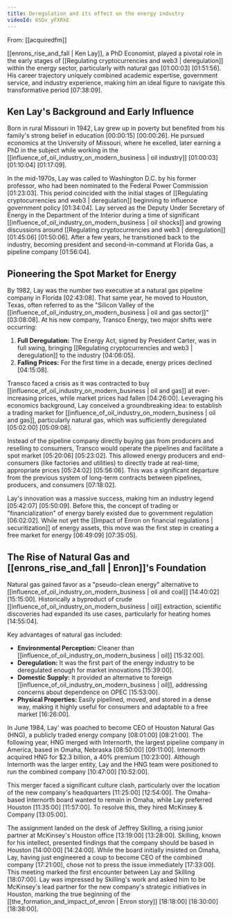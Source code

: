 ```yaml
---
title: Deregulation and its effect on the energy industry
videoId: 6SOx_yFXRkE
---
```


From: [[acquiredfm]] <br/> 

[[enrons_rise_and_fall | Ken Lay]], a PhD Economist, played a pivotal role in the early stages of [[Regulating cryptocurrencies and web3 | deregulation]] within the energy sector, particularly with natural gas <a class="yt-timestamp" data-t="01:00:03">[01:00:03]</a> <a class="yt-timestamp" data-t="01:51:56">[01:51:56]</a>. His career trajectory uniquely combined academic expertise, government service, and industry experience, making him an ideal figure to navigate this transformative period <a class="yt-timestamp" data-t="07:38:09">[07:38:09]</a>.

## Ken Lay's Background and Early Influence

Born in rural Missouri in 1942, Lay grew up in poverty but benefited from his family's strong belief in education <a class="yt-timestamp" data-t="00:00:15">[00:00:15]</a> <a class="yt-timestamp" data-t="00:00:26">[00:00:26]</a>. He pursued economics at the University of Missouri, where he excelled, later earning a PhD in the subject while working in the [[influence_of_oil_industry_on_modern_business | oil industry]] <a class="yt-timestamp" data-t="01:00:03">[01:00:03]</a> <a class="yt-timestamp" data-t="01:10:04">[01:10:04]</a> <a class="yt-timestamp" data-t="01:17:09">[01:17:09]</a>.

In the mid-1970s, Lay was called to Washington D.C. by his former professor, who had been nominated to the Federal Power Commission <a class="yt-timestamp" data-t="01:23:03">[01:23:03]</a>. This period coincided with the initial stages of [[Regulating cryptocurrencies and web3 | deregulation]] beginning to influence government policy <a class="yt-timestamp" data-t="01:34:04">[01:34:04]</a>. Lay served as the Deputy Under Secretary of Energy in the Department of the Interior during a time of significant [[influence_of_oil_industry_on_modern_business | oil shocks]] and growing discussions around [[Regulating cryptocurrencies and web3 | deregulation]] <a class="yt-timestamp" data-t="01:45:06">[01:45:06]</a> <a class="yt-timestamp" data-t="01:50:06">[01:50:06]</a>. After a few years, he transitioned back to the industry, becoming president and second-in-command at Florida Gas, a pipeline company <a class="yt-timestamp" data-t="01:56:04">[01:56:04]</a>.

## Pioneering the Spot Market for Energy

By 1982, Lay was the number two executive at a natural gas pipeline company in Florida <a class="yt-timestamp" data-t="02:43:08">[02:43:08]</a>. That same year, he moved to Houston, Texas, often referred to as the "Silicon Valley of the [[influence_of_oil_industry_on_modern_business | oil and gas sector]]" <a class="yt-timestamp" data-t="03:08:08">[03:08:08]</a>. At his new company, Transco Energy, two major shifts were occurring:
1.  **Full Deregulation:** The Energy Act, signed by President Carter, was in full swing, bringing [[Regulating cryptocurrencies and web3 | deregulation]] to the industry <a class="yt-timestamp" data-t="04:06:05">[04:06:05]</a>.
2.  **Falling Prices:** For the first time in a decade, energy prices declined <a class="yt-timestamp" data-t="04:15:08">[04:15:08]</a>.

Transco faced a crisis as it was contracted to buy [[influence_of_oil_industry_on_modern_business | oil and gas]] at ever-increasing prices, while market prices had fallen <a class="yt-timestamp" data-t="04:26:00">[04:26:00]</a>. Leveraging his economics background, Lay conceived a groundbreaking idea: to establish a trading market for [[influence_of_oil_industry_on_modern_business | oil and gas]], particularly natural gas, which was sufficiently deregulated <a class="yt-timestamp" data-t="05:02:00">[05:02:00]</a> <a class="yt-timestamp" data-t="05:09:08">[05:09:08]</a>.

Instead of the pipeline company directly buying gas from producers and reselling to consumers, Transco would operate the pipelines and facilitate a spot market <a class="yt-timestamp" data-t="05:20:06">[05:20:06]</a> <a class="yt-timestamp" data-t="05:23:02">[05:23:02]</a>. This allowed energy producers and end-consumers (like factories and utilities) to directly trade at real-time, appropriate prices <a class="yt-timestamp" data-t="05:24:02">[05:24:02]</a> <a class="yt-timestamp" data-t="05:56:06">[05:56:06]</a>. This was a significant departure from the previous system of long-term contracts between pipelines, producers, and consumers <a class="yt-timestamp" data-t="07:18:02">[07:18:02]</a>.

Lay's innovation was a massive success, making him an industry legend <a class="yt-timestamp" data-t="05:42:07">[05:42:07]</a> <a class="yt-timestamp" data-t="05:50:09">[05:50:09]</a>. Before this, the concept of trading or "financialization" of energy barely existed due to government regulation <a class="yt-timestamp" data-t="06:02:02">[06:02:02]</a>. While not yet the [[Impact of Enron on financial regulations | securitization]] of energy assets, this move was the first step in creating a free market for energy <a class="yt-timestamp" data-t="06:49:09">[06:49:09]</a> <a class="yt-timestamp" data-t="07:35:05">[07:35:05]</a>.

## The Rise of Natural Gas and [[enrons_rise_and_fall | Enron]]'s Foundation

Natural gas gained favor as a "pseudo-clean energy" alternative to [[influence_of_oil_industry_on_modern_business | oil and coal]] <a class="yt-timestamp" data-t="14:40:02">[14:40:02]</a> <a class="yt-timestamp" data-t="15:15:00">[15:15:00]</a>. Historically a byproduct of crude [[influence_of_oil_industry_on_modern_business | oil]] extraction, scientific discoveries had expanded its use cases, particularly for heating homes <a class="yt-timestamp" data-t="14:55:04">[14:55:04]</a>.

Key advantages of natural gas included:
*   **Environmental Perception:** Cleaner than [[influence_of_oil_industry_on_modern_business | oil]] <a class="yt-timestamp" data-t="15:32:00">[15:32:00]</a>.
*   **Deregulation:** It was the first part of the energy industry to be deregulated enough for market innovations <a class="yt-timestamp" data-t="15:39:00">[15:39:00]</a>.
*   **Domestic Supply:** It provided an alternative to foreign [[influence_of_oil_industry_on_modern_business | oil]], addressing concerns about dependence on OPEC <a class="yt-timestamp" data-t="15:53:00">[15:53:00]</a>.
*   **Physical Properties:** Easily pipelined, moved, and stored in a dense way, making it highly useful for consumers and adaptable to a free market <a class="yt-timestamp" data-t="16:26:00">[16:26:00]</a>.

In June 1984, Lay' was poached to become CEO of Houston Natural Gas (HNG), a publicly traded energy company <a class="yt-timestamp" data-t="08:01:00">[08:01:00]</a> <a class="yt-timestamp" data-t="08:21:00">[08:21:00]</a>. The following year, HNG merged with Internorth, the largest pipeline company in America, based in Omaha, Nebraska <a class="yt-timestamp" data-t="08:50:00">[08:50:00]</a> <a class="yt-timestamp" data-t="09:11:00">[09:11:00]</a>. Internorth acquired HNG for $2.3 billion, a 40% premium <a class="yt-timestamp" data-t="10:23:00">[10:23:00]</a>. Although Internorth was the larger entity, Lay and the HNG team were positioned to run the combined company <a class="yt-timestamp" data-t="10:47:00">[10:47:00]</a> <a class="yt-timestamp" data-t="10:52:00">[10:52:00]</a>.

This merger faced a significant culture clash, particularly over the location of the new company's headquarters <a class="yt-timestamp" data-t="11:25:00">[11:25:00]</a> <a class="yt-timestamp" data-t="12:54:00">[12:54:00]</a>. The Omaha-based Internorth board wanted to remain in Omaha, while Lay preferred Houston <a class="yt-timestamp" data-t="11:35:00">[11:35:00]</a> <a class="yt-timestamp" data-t="11:57:00">[11:57:00]</a>. To resolve this, they hired McKinsey & Company <a class="yt-timestamp" data-t="13:05:00">[13:05:00]</a>.

The assignment landed on the desk of Jeffrey Skilling, a rising junior partner at McKinsey's Houston office <a class="yt-timestamp" data-t="13:19:00">[13:19:00]</a> <a class="yt-timestamp" data-t="13:28:00">[13:28:00]</a>. Skilling, known for his intellect, presented findings that the company should be based in Houston <a class="yt-timestamp" data-t="14:00:00">[14:00:00]</a> <a class="yt-timestamp" data-t="14:24:00">[14:24:00]</a>. While the board initially insisted on Omaha, Lay, having just engineered a coup to become CEO of the combined company <a class="yt-timestamp" data-t="17:21:00">[17:21:00]</a>, chose not to press the issue immediately <a class="yt-timestamp" data-t="17:33:00">[17:33:00]</a>. This meeting marked the first encounter between Lay and Skilling <a class="yt-timestamp" data-t="18:07:00">[18:07:00]</a>. Lay was impressed by Skilling's work and asked him to be McKinsey's lead partner for the new company's strategic initiatives in Houston, marking the true beginning of the [[the_formation_and_impact_of_enron | Enron story]] <a class="yt-timestamp" data-t="18:18:00">[18:18:00]</a> <a class="yt-timestamp" data-t="18:30:00">[18:30:00]</a> <a class="yt-timestamp" data-t="18:38:00">[18:38:00]</a>.